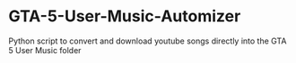 # GTA-5-User-Music-Automizer
Python script to convert and download youtube songs directly into the GTA 5 User Music folder
